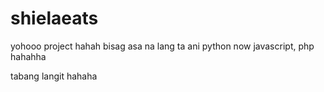 # shielaeats


yohooo project hahah bisag asa na lang ta ani python now javascript, php hahahha


tabang langit hahaha
